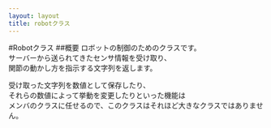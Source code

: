 ```yaml
---
layout: layout
title: robotクラス
---
```

#Robotクラス
##概要
ロボットの制御のためのクラスです。  
サーバーから送られてきたセンサ情報を受け取り、  
関節の動かし方を指示する文字列を返します。  

受け取った文字列を数値として保存したり、  
それらの数値によって挙動を変更したりといった機能は  
メンバのクラスに任せるので、このクラスはそれほど大きなクラスではありません。
